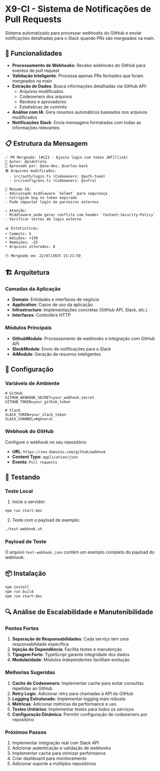 # X9-CI - Sistema de Notificações de Pull Requests

Sistema automatizado para processar webhooks do GitHub e enviar notificações detalhadas para o Slack quando PRs são mergeados na main.

## 🚀 Funcionalidades

- **Processamento de Webhooks**: Recebe webhooks do GitHub para eventos de pull request
- **Validação Inteligente**: Processa apenas PRs fechados que foram mergeados na main
- **Extração de Dados**: Busca informações detalhadas via GitHub API:
  - Arquivos modificados
  - Codeowners dos arquivos
  - Reviews e aprovadores
  - Estatísticas de commits
- **Análise com IA**: Gera resumos automáticos baseados nos arquivos modificados
- **Notificações Slack**: Envia mensagens formatadas com todas as informações relevantes

## 📋 Estrutura da Mensagem

```
✅ PR Mergeado: [#123 - Ajusta login com token JWT](link)
👤 Autor: @aldofrota
👥 Aprovado por: @ana-dev, @carlos-back
🛠️ Arquivos modificados:
  - src/auth/login.ts (Codeowners: @auth-team)
  - src/config/env.ts (Codeowners: @infra)

🧠 Resumo IA:
- Adicionado middleware `helmet` para segurança
- Corrigido bug no token expirado
- Pode impactar login de parceiros externos

⚠️ Atenção:
- Middleware pode gerar conflito com header `Content-Security-Policy`
- Verificar testes de login externo

📊 Estatísticas:
• Commits: 5
• Adições: +150
• Remoções: -25
• Arquivos alterados: 8

🕐 Mergeado em: 22/07/2025 15:21:59
```

## 🏗️ Arquitetura

### Camadas da Aplicação

- **Domain**: Entidades e interfaces de negócio
- **Application**: Casos de uso da aplicação
- **Infrastructure**: Implementações concretas (GitHub API, Slack, etc.)
- **Interfaces**: Controllers HTTP

### Módulos Principais

- **GithubModule**: Processamento de webhooks e integração com GitHub API
- **SlackModule**: Envio de notificações para o Slack
- **AiModule**: Geração de resumos inteligentes

## 🔧 Configuração

### Variáveis de Ambiente

```env
# GitHub
GITHUB_WEBHOOK_SECRET=your_webhook_secret
GITHUB_TOKEN=your_github_token

# Slack
SLACK_TOKEN=your_slack_token
SLACK_CHANNEL=#general
```

### Webhook do GitHub

Configure o webhook no seu repositório:

- **URL**: `https://seu-dominio.com/github/webhook`
- **Content Type**: `application/json`
- **Events**: `Pull requests`

## 🧪 Testando

### Teste Local

1. Inicie o servidor:

```bash
npm run start:dev
```

2. Teste com o payload de exemplo:

```bash
./test-webhook.sh
```

### Payload de Teste

O arquivo `test-webhook.json` contém um exemplo completo do payload do webhook.

## 📦 Instalação

```bash
npm install
npm run build
npm run start:dev
```

## 🔍 Análise de Escalabilidade e Manutenibilidade

### Pontos Fortes

1. **Separação de Responsabilidades**: Cada serviço tem uma responsabilidade específica
2. **Injeção de Dependência**: Facilita testes e manutenção
3. **Tipagem Forte**: TypeScript garante integridade dos dados
4. **Modularidade**: Módulos independentes facilitam evolução

### Melhorias Sugeridas

1. **Cache de Codeowners**: Implementar cache para evitar consultas repetidas ao GitHub
2. **Retry Logic**: Adicionar retry para chamadas à API do GitHub
3. **Logging Estruturado**: Implementar logging mais robusto
4. **Métricas**: Adicionar métricas de performance e uso
5. **Testes Unitários**: Implementar testes para todos os serviços
6. **Configuração Dinâmica**: Permitir configuração de codeowners por repositório

### Próximos Passos

1. Implementar integração real com Slack API
2. Adicionar autenticação e validação de webhooks
3. Implementar cache para otimizar performance
4. Criar dashboard para monitoramento
5. Adicionar suporte a múltiplos repositórios
